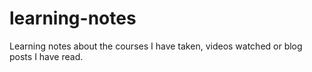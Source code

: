 # learning-notes
Learning notes about the courses I have taken, videos watched or blog posts I have read.
